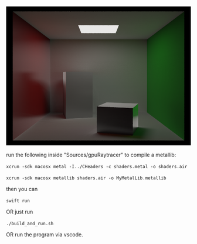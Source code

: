 ![cornell raytrace image](https://github.com/Nishad-Sharma/gpuRaytracer/blob/main/Sources/gpuRaytracer/halton.png)

run the following inside "Sources/gpuRaytracer" to compile a metallib:

```xcrun -sdk macosx metal -I../CHeaders -c shaders.metal -o shaders.air```

```xcrun -sdk macosx metallib shaders.air -o MyMetalLib.metallib```

then you can 

```swift run```

OR just run

```./build_and_run.sh```

OR run the program via vscode.
